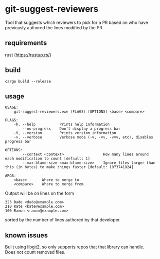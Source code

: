 git-suggest-reviewers
===================
Tool that suggests which reviewers to pick for a PR based on who have previously authored the lines modified by the PR.

requirements
------------
rust (https://rustup.rs/)

build
-----
`cargo build --release`

usage
-----
    USAGE:
        git-suggest-reviewers.exe [FLAGS] [OPTIONS] <base> <compare>

    FLAGS:
        -h, --help           Prints help information
            --no-progress    Don't display a progress bar
        -V, --version        Prints version information
        -v, --verbose        Verbose mode (-v, -vv, -vvv, etc), disables progress bar

    OPTIONS:
            --context <context>                  How many lines around each modification to count [default: 1]
            --max-blame-size <max-blame-size>    Ignore files larger than this (in bytes) to make things faster [default: 1073741824]

    ARGS:
        <base>       Where to merge to
        <compare>    Where to merge from


Output will be on lines on the form
```
223 Dade <dade@example.com>
210 Kate <kate@example.com>
100 Ramon <ramon@example.com> 
```
sorted by the number of lines authored by that developer.

known issues
------------
Built using libgit2, so only supports repos that that library can handle.  
Does not count removed files.